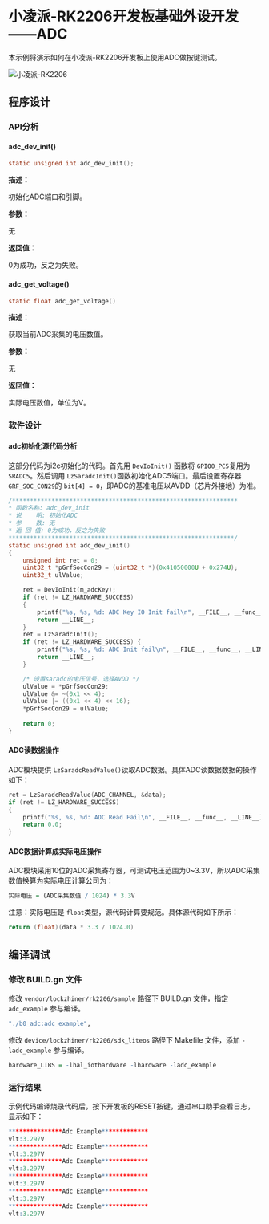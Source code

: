 # 小凌派-RK2206开发板基础外设开发——ADC

本示例将演示如何在小凌派-RK2206开发板上使用ADC做按键测试。

![小凌派-RK2206](/vendor/lockzhiner/rk2206/docs/figures/lockzhiner-rk2206.png)

## 程序设计

### API分析

#### adc_dev_init()

```c
static unsigned int adc_dev_init();
```

**描述：**

初始化ADC端口和引脚。

**参数：**

无

**返回值：**

0为成功，反之为失败。

#### adc_get_voltage()

```c
static float adc_get_voltage()
```

**描述：**

获取当前ADC采集的电压数值。

**参数：**

无

**返回值：**

实际电压数值，单位为V。

### 软件设计

#### adc初始化源代码分析

这部分代码为i2c初始化的代码。首先用 `DevIoInit()` 函数将 `GPIO0_PC5`复用为 `SRADC5`。然后调用 `LzSaradcInit()`函数初始化ADC5端口。最后设置寄存器 `GRF_SOC_CON29`的 `bit[4] = 0`，即ADC的基准电压以AVDD（芯片外接地）为准。

```c
/***************************************************************
* 函数名称: adc_dev_init
* 说    明: 初始化ADC
* 参    数: 无
* 返 回 值: 0为成功，反之为失败
***************************************************************/
static unsigned int adc_dev_init()
{
    unsigned int ret = 0;
    uint32_t *pGrfSocCon29 = (uint32_t *)(0x41050000U + 0x274U);
    uint32_t ulValue;

    ret = DevIoInit(m_adcKey);
    if (ret != LZ_HARDWARE_SUCCESS)
    {
        printf("%s, %s, %d: ADC Key IO Init fail\n", __FILE__, __func__, __LINE__);
        return __LINE__;
    }
    ret = LzSaradcInit();
    if (ret != LZ_HARDWARE_SUCCESS) {
        printf("%s, %s, %d: ADC Init fail\n", __FILE__, __func__, __LINE__);
        return __LINE__;
    }

    /* 设置saradc的电压信号，选择AVDD */
    ulValue = *pGrfSocCon29;
    ulValue &= ~(0x1 << 4);
    ulValue |= ((0x1 << 4) << 16);
    *pGrfSocCon29 = ulValue;
  
    return 0;
}
```

#### ADC读数据操作

ADC模块提供 `LzSaradcReadValue()`读取ADC数据。具体ADC读数据数据的操作如下：

```c
ret = LzSaradcReadValue(ADC_CHANNEL, &data);
if (ret != LZ_HARDWARE_SUCCESS)
{
    printf("%s, %s, %d: ADC Read Fail\n", __FILE__, __func__, __LINE__);
    return 0.0;
}
```

#### ADC数据计算成实际电压操作

ADC模块采用10位的ADC采集寄存器，可测试电压范围为0~3.3V，所以ADC采集数值换算为实际电压计算公司为：

```r
实际电压 = (ADC采集数值 / 1024) * 3.3V
```

注意：实际电压是 `float`类型，源代码计算要规范。具体源代码如下所示：

```c
return (float)(data * 3.3 / 1024.0)
```

## 编译调试

### 修改 BUILD.gn 文件

修改 `vendor/lockzhiner/rk2206/sample` 路径下 BUILD.gn 文件，指定 `adc_example` 参与编译。

```r
"./b0_adc:adc_example",
```

修改 `device/lockzhiner/rk2206/sdk_liteos` 路径下 Makefile 文件，添加 `-ladc_example` 参与编译。

```r
hardware_LIBS = -lhal_iothardware -lhardware -ladc_example
```

### 运行结果

示例代码编译烧录代码后，按下开发板的RESET按键，通过串口助手查看日志，显示如下：

```r
***************Adc Example*************
vlt:3.297V
***************Adc Example*************
vlt:3.297V
***************Adc Example*************
vlt:3.297V
***************Adc Example*************
vlt:3.297V
***************Adc Example*************
vlt:3.297V
***************Adc Example*************
vlt:3.297V
```
